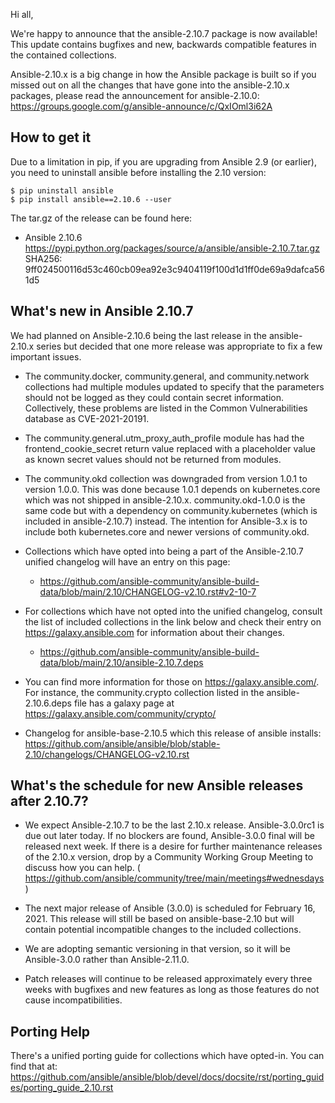Hi all,

We're happy to announce that the ansible-2.10.7 package is now available! This update contains bugfixes and new, backwards compatible features in the contained collections.

Ansible-2.10.x is a big change in how the Ansible package is built so if you missed out on all the changes that have gone into the ansible-2.10.x packages, please read the announcement for ansible-2.10.0:
https://groups.google.com/g/ansible-announce/c/QxIOml3i62A

How to get it
-------------

Due to a limitation in pip, if you are upgrading from Ansible 2.9 (or earlier), you need to uninstall ansible before installing the 2.10 version:

```
$ pip uninstall ansible
$ pip install ansible==2.10.6 --user
```

The tar.gz of the release can be found here:

* Ansible 2.10.6
https://pypi.python.org/packages/source/a/ansible/ansible-2.10.7.tar.gz
SHA256: 9ff024500116d53c460cb09ea92e3c9404119f100d1d1ff0de69a9dafca561d5

What's new in Ansible 2.10.7
----------------------------

We had planned on Ansible-2.10.6 being the last release in the ansible-2.10.x series but decided that one more release was appropriate to fix a few important issues.

* The community.docker, community.general, and community.network collections had multiple modules updated to specify that the parameters should not be logged as they could contain secret information. Collectively, these problems are listed in the Common Vulnerabilities database as CVE-2021-20191.  

* The community.general.utm_proxy_auth_profile module has had the frontend_cookie_secret return value replaced with a placeholder value as known secret values should not be returned from modules.

* The community.okd collection was downgraded from version 1.0.1 to version 1.0.0.  This was done because 1.0.1 depends on kubernetes.core which was not shipped in ansible-2.10.x.  community.okd-1.0.0 is the same code but with a dependency on community.kubernetes (which is included in ansible-2.10.7) instead.  The intention for Ansible-3.x is to include both kubernetes.core and newer versions of community.okd.
 
* Collections which have opted into being a part of the Ansible-2.10.7 unified changelog will have an entry on this page:
  * https://github.com/ansible-community/ansible-build-data/blob/main/2.10/CHANGELOG-v2.10.rst#v2-10-7

* For collections which have not opted into the unified changelog, consult the list of included collections in the link below and check their entry on https://galaxy.ansible.com for information about their changes.
  * https://github.com/ansible-community/ansible-build-data/blob/main/2.10/ansible-2.10.7.deps

* You can find more information for those on https://galaxy.ansible.com/. For instance, the community.crypto collection listed in the ansible-2.10.6.deps file has a galaxy page at https://galaxy.ansible.com/community/crypto/

* Changelog for ansible-base-2.10.5 which this release of ansible installs: https://github.com/ansible/ansible/blob/stable-2.10/changelogs/CHANGELOG-v2.10.rst

What's the schedule for new Ansible releases after 2.10.7?
----------------------------------------------------------

* We expect Ansible-2.10.7 to be the last 2.10.x release. Ansible-3.0.0rc1 is due out later today.  If no blockers are found, Ansible-3.0.0 final will be released next week.  If there is a desire for further maintenance releases of the 2.10.x version, drop by a Community Working Group Meeting to discuss how you can help. ( https://github.com/ansible/community/tree/main/meetings#wednesdays )

* The next major release of Ansible (3.0.0) is scheduled for February 16, 2021. This release will still be based on ansible-base-2.10 but will contain potential incompatible changes to the included collections.

* We are adopting semantic versioning in that version, so it will be Ansible-3.0.0 rather than Ansible-2.11.0.

* Patch releases will continue to be released approximately every three weeks with bugfixes and new features as long as those features do not cause incompatibilities.

Porting Help
-------------

There's a unified porting guide for collections which have opted-in.  You can find that at:
https://github.com/ansible/ansible/blob/devel/docs/docsite/rst/porting_guides/porting_guide_2.10.rst